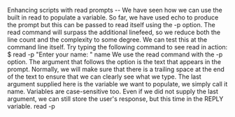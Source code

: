 Enhancing scripts with read prompts --
We have seen how we can use the built in read to populate a variable. So far, we
have used echo to produce the prompt but this can be passed to read itself using the
-p option. The read command will surpass the additional linefeed, so we reduce
both the line count and the complexity to some degree.
We can test this at the command line itself. Try typing the following command to see
read in action:
$ read -p "Enter your name: " name
We use the read command with the -p option. The argument that follows the option
is the text that appears in the prompt. Normally, we will make sure that there is a
trailing space at the end of the text to ensure that we can clearly see what we type.
The last argument supplied here is the variable we want to populate, we simply call
it name. Variables are case-sensitive too. Even if we did not supply the last argument,
we can still store the user's response, but this time in the REPLY variable.
read -p <promt> <variable name>